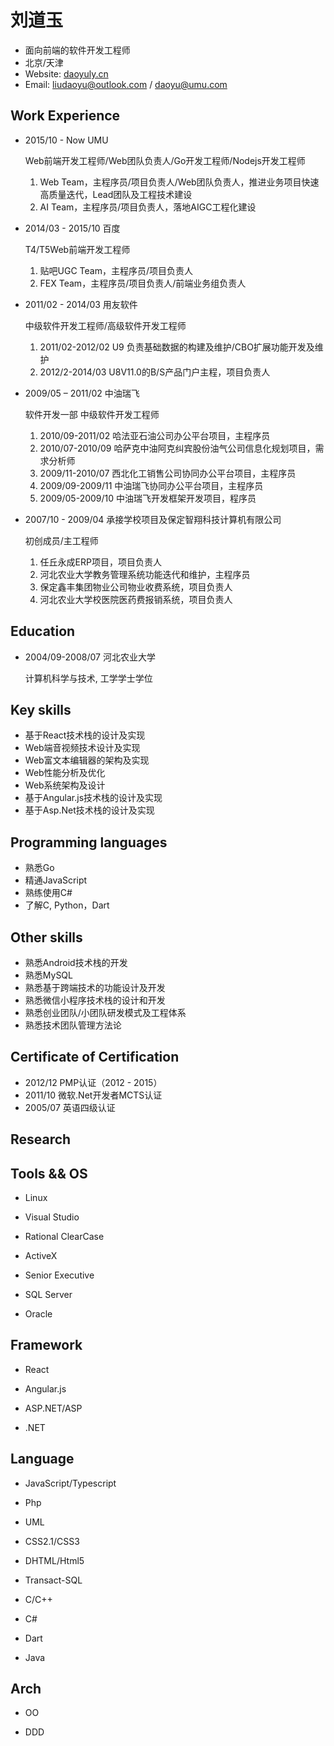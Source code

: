 刘道玉
==========
- 面向前端的软件开发工程师
- 北京/天津
- Website: [daoyuly.cn](http://daoyuly.cn)
- Email: liudaoyu@outlook.com / daoyu@umu.com

Work Experience
-----------

- 2015/10 - Now UMU

    Web前端开发工程师/Web团队负责人/Go开发工程师/Nodejs开发工程师

    1. Web Team，主程序员/项目负责人/Web团队负责人，推进业务项目快速高质量迭代，Lead团队及工程技术建设
    2. AI Team，主程序员/项目负责人，落地AIGC工程化建设

- 2014/03 - 2015/10 百度

    T4/T5Web前端开发工程师

    1. 贴吧UGC Team，主程序员/项目负责人
    2. FEX Team，主程序员/项目负责人/前端业务组负责人

- 2011/02 - 2014/03 用友软件

    中级软件开发工程师/高级软件开发工程师

    1. 2011/02-2012/02 U9 负责基础数据的构建及维护/CBO扩展功能开发及维护
    2. 2012/2-2014/03 U8V11.0的B/S产品门户主程，项目负责人

- 2009/05 – 2011/02 中油瑞飞

    软件开发一部 中级软件开发工程师

    1. 2010/09-2011/02 哈法亚石油公司办公平台项目，主程序员
    1. 2010/07-2010/09 哈萨克中油阿克纠宾股份油气公司信息化规划项目，需求分析师
    1. 2009/11-2010/07 西北化工销售公司协同办公平台项目，主程序员
    1. 2009/09-2009/11 中油瑞飞协同办公平台项目，主程序员
    1. 2009/05-2009/10 中油瑞飞开发框架开发项目，程序员

- 2007/10 - 2009/04 承接学校项目及保定智翔科技计算机有限公司

    初创成员/主工程师

    1. 任丘永成ERP项目，项目负责人
    1. 河北农业大学教务管理系统功能迭代和维护，主程序员
    1. 保定鑫丰集团物业公司物业收费系统，项目负责人
    1. 河北农业大学校医院医药费报销系统，项目负责人


Education
----------
- 2004/09-2008/07 河北农业大学

    计算机科学与技术, 工学学士学位
 

Key skills
--------
- 基于React技术栈的设计及实现
- Web端音视频技术设计及实现
- Web富文本编辑器的架构及实现
- Web性能分析及优化
- Web系统架构及设计
- 基于Angular.js技术栈的设计及实现
- 基于Asp.Net技术栈的设计及实现

Programming languages
---------------------
- 熟悉Go
- 精通JavaScript
- 熟练使用C#
- 了解C, Python，Dart

Other skills
-----------
- 熟悉Android技术栈的开发
- 熟悉MySQL
- 熟悉基于跨端技术的功能设计及开发
- 熟悉微信小程序技术栈的设计和开发
- 熟悉创业团队/小团队研发模式及工程体系
- 熟悉技术团队管理方法论


Certificate of Certification 
-----------
- 2012/12 PMP认证（2012 - 2015）
- 2011/10 微软.Net开发者MCTS认证
- 2005/07 英语四级认证 


Research
-----------


Tools && OS
-----------

- Linux

- Visual Studio

- Rational ClearCase

- ActiveX

- Senior Executive

- SQL Server

- Oracle

Framework
-------------
- React

- Angular.js

- ASP.NET/ASP

- .NET

Language
----------
- JavaScript/Typescript

- Php

- UML

- CSS2.1/CSS3

- DHTML/Html5

- Transact-SQL

- C/C++

- C#

- Dart

- Java


Arch 
---------

- OO

- DDD


